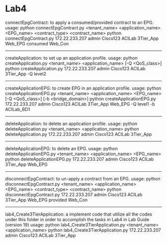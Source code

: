 Lab4
====================

connectEpgContract: to apply a consumed/provided contract to an EPG.
usage:
python connectEpgContract.py <hostname> <username> <password> <tenant_name> <application_name> <EPG_name> <contract_type> <contract_name>
python connectEpgContract.py 172.22.233.207 admin Cisco123 ACILab 3Tier_App Web_EPG consumed Web_Con

--------------------------------------------------------------------

createApplication: to set up an application profile.
usage:
python createApplication.py <hostname> <username> <password> <tenant_name> <application_name> [-Q <QoS_class>]
python createApplication.py 172.22.233.207 admin Cisco123 ACILab 3Tier_App -Q level2

--------------------------------------------------------------------

createApplicationEPG: to create EPG in an application profile.
usage:
python createApplicationEPG.py <hostname> <username> <password> <tenant_name> <application_name> <EPG_name> [-Q <QoS_class>] [-b <bridge_domain>]
python createApplicationEPG.py 172.22.233.207 admin Cisco123 ACILab 3Tier_App Web_EPG -Q level1 -b ACILab_BD1 

--------------------------------------------------------------------

deleteApplication: to delete an application profile.
usage:
python deleteApplication.py <hostname> <username> <password> <tenant_name> <application_name>
python deleteApplication.py 172.22.233.207 admin Cisco123 ACILab 3Tier_App

--------------------------------------------------------------------

deleteApplicationEPG: to delete an EPG.
usage:
python deleteApplicationEPG.py <hostname> <username> <password> <tenant_name> <application_name> <EPG_name>
python deleteApplicationEPG.py 172.22.233.207 admin Cisco123 ACILab 3Tier_App Web_EPG

--------------------------------------------------------------------

disconnectEpgContract: to un-apply a contract from an EPG.
usage:
python disconnectEpgContract.py <hostname> <username> <password> <tenant_name> <application_name> <EPG_name> <contract_type> <contract_name>
python disconnectEpgContract.py 172.22.233.207 admin Cisco123 ACILab 3Tier_App Web_EPG provided Web_Con

--------------------------------------------------------------------

lab4_Create3TierApplication: a implement code that utilize all the codes under this folder in order to accomplish the tasks in Lab4 in Lab Guide (version 19)
usage:
python lab4_Create3TierApplication.py <hostname> <username> <password> <tenant_name> <application_name>
python lab4_Create3TierApplication.py 172.22.233.207 admin Cisco123 ACILab 3Tier_App

